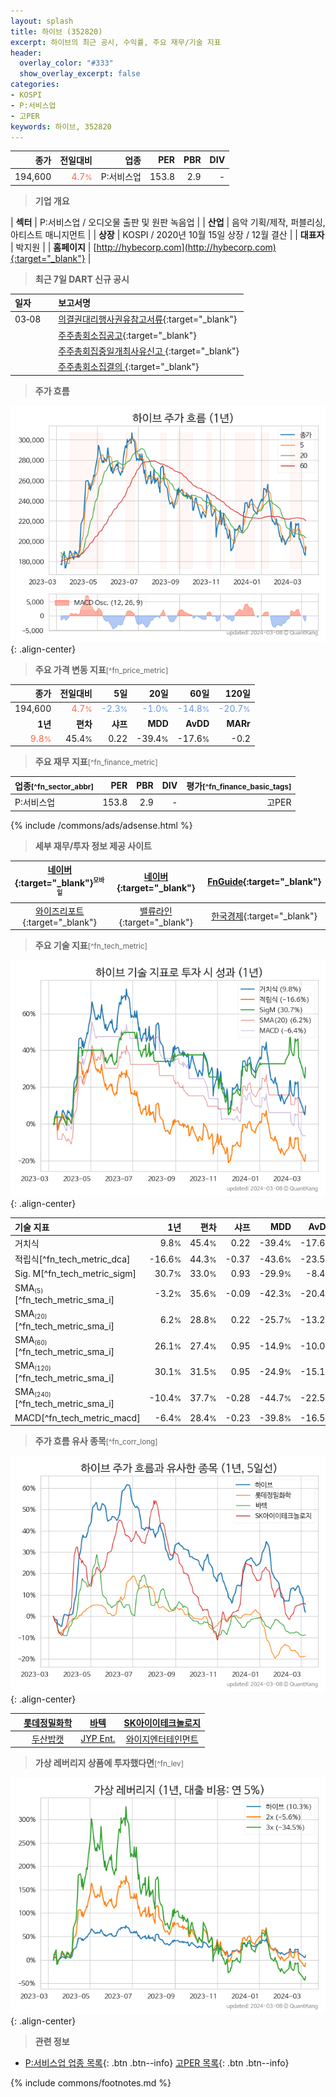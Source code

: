 ```yaml
---
layout: splash
title: 하이브 (352820)
excerpt: 하이브의 최근 공시, 수익률, 주요 재무/기술 지표
header:
  overlay_color: "#333"
  show_overlay_excerpt: false
categories:
- KOSPI
- P:서비스업
- 고PER
keywords: 하이브, 352820
---
```


| **종가** | **전일대비** | **업종** | **PER** | **PBR** | **DIV** |
| -------: | -----------: | -------: | ------: | ------: | ------: |
| 194,600 | <span style="color: tomato">4.7<small>%</small></span> | P:서비스업 | 153.8 | 2.9 | - |

<!-- more -->


> **기업 개요**<a id="company"></a>

| <span style="white-space:nowrap;">**섹터**</span> | P:서비스업 / 오디오물 출판 및 원판 녹음업 |
| <span style="white-space:nowrap;">**산업**</span> | 음악 기획/제작, 퍼블리싱, 아티스트 매니지먼트 |
| <span style="white-space:nowrap;">**상장**</span> | KOSPI / 2020년 10월 15일 상장 / 12월 결산 |
| <span style="white-space:nowrap;">**대표자**</span> | 박지원 |
| <span style="white-space:nowrap;">**홈페이지**</span> | [http://hybecorp.com](http://hybecorp.com){:target="_blank"} |


> **최근 7일 DART 신규 공시**<a id="dart"></a>

| **일자** |      | **보고서명** |
| :------- | :--- | :----------- |
| 03&#x2011;08 | | [의결권대리행사권유참고서류](https://dart.fss.or.kr/dsaf001/main.do?rcpNo=20240308000708){:target="_blank"} |
|  | | [주주총회소집공고](https://dart.fss.or.kr/dsaf001/main.do?rcpNo=20240308000700){:target="_blank"} |
|  | | [주주총회집중일개최사유신고              ](https://dart.fss.or.kr/dsaf001/main.do?rcpNo=20240308800976){:target="_blank"} |
|  | | [주주총회소집결의              ](https://dart.fss.or.kr/dsaf001/main.do?rcpNo=20240308800909){:target="_blank"} |


> **주가 흐름**<a id="price"></a>

![352820](/stock/images/352820.png){: .align-center}


> **주요 가격 변동 지표**<small>[^fn_price_metric]</small>

| **종가** | **전일대비** | **5일** | **20일** | **60일** | **120일** |
| -------: | -----------: | ------: | -------: | -------: | --------: |
| 194,600 | <span style="color: tomato">4.7<small>%</small></span> | <span style="color: cornflowerblue">-2.3<small>%</small></span> | <span style="color: cornflowerblue">-1.0<small>%</small></span> | <span style="color: cornflowerblue">-14.8<small>%</small></span> | <span style="color: cornflowerblue">-20.7<small>%</small></span> |
| **1년** | **편차** | **샤프** | **MDD** | **AvDD** | **MARr** |
| <span style="color: tomato">9.8<small>%</small></span> | 45.4<small>%</small> | 0.22 | -39.4<small>%</small> | -17.6<small>%</small> | -0.2 |


> **주요 재무 지표**<small>[^fn_finance_metric]</small>

| **업종**<small>[^fn_sector_abbr]</small> | **PER** | **PBR** | **DIV** | **평가**<small>[^fn_finance_basic_tags]</small> |
| :--------------------------------------- | ------: | ------: | ------: | ----------------------------------------------: |
| P:서비스업 | 153.8 | 2.9 | - | 고PER |



{% include /commons/ads/adsense.html %}

> **세부 재무/투자 정보 제공 사이트**

| [네이버](https://m.stock.naver.com/domestic/stock/352820/finance/summary){:target="_blank"}<sup><small>모바일</small></sup> | [네이버](https://finance.naver.com/item/coinfo.naver?code=352820){:target="_blank"} | [FnGuide](https://comp.fnguide.com/SVO2/ASP/SVD_Invest.asp?gicode=A352820&MenuYn=Y){:target="_blank"} |
| :---: | :---: | :---: |
| [와이즈리포트](https://comp.wisereport.co.kr/company/c1040001.aspx?cmp_cd=352820){:target="_blank"} | [밸류라인](https://www.valueline.co.kr/finance/summary/352820){:target="_blank"} | [한국경제](https://markets.hankyung.com/stock/352820/financial-summary){:target="_blank"} |


> **주요 기술 지표**<small>[^fn_tech_metric]</small>


![352820](/stock/images/352820_tech.png){: .align-center}

| **기술 지표** | **1년** | **편차** | **샤프** | **MDD** | **AvDD** |
| :------------ | ------: | -----------: | -------: | ------: | -------: |
| 거치식 | 9.8<small>%</small> | 45.4<small>%</small> | 0.22 | -39.4<small>%</small> | -17.6<small>%</small> |
| 적립식[^fn_tech_metric_dca] | -16.6<small>%</small> | 44.3<small>%</small> | -0.37 | -43.6<small>%</small> | -23.5<small>%</small> |
| Sig. M[^fn_tech_metric_sigm] | 30.7<small>%</small> | 33.0<small>%</small> | 0.93 | -29.9<small>%</small> | -8.4<small>%</small> |
| SMA<small><sub>(5)</sub></small>[^fn_tech_metric_sma_i] | -3.2<small>%</small> | 35.6<small>%</small> | -0.09 | -42.3<small>%</small> | -20.4<small>%</small> |
| SMA<small><sub>(20)</sub></small>[^fn_tech_metric_sma_i] | 6.2<small>%</small> | 28.8<small>%</small> | 0.22 | -25.7<small>%</small> | -13.2<small>%</small> |
| SMA<small><sub>(60)</sub></small>[^fn_tech_metric_sma_i] | 26.1<small>%</small> | 27.4<small>%</small> | 0.95 | -14.9<small>%</small> | -10.0<small>%</small> |
| SMA<small><sub>(120)</sub></small>[^fn_tech_metric_sma_i] | 30.1<small>%</small> | 31.5<small>%</small> | 0.95 | -24.9<small>%</small> | -15.1<small>%</small> |
| SMA<small><sub>(240)</sub></small>[^fn_tech_metric_sma_i] | -10.4<small>%</small> | 37.7<small>%</small> | -0.28 | -44.7<small>%</small> | -22.5<small>%</small> |
| MACD[^fn_tech_metric_macd] | -6.4<small>%</small> | 28.4<small>%</small> | -0.23 | -39.8<small>%</small> | -16.5<small>%</small> |


> **주가 흐름 유사 종목**<a id="corr"></a><small>[^fn_corr_long]</small>

![352820](/stock/images/352820_corr.png){: .align-center}

|       | [롯데정밀화학](/004000/) | [바텍](/043150/) | [SK아이이테크놀로지](/361610/) |
| :---: | :------------------------------------: | :------------------------------------: | :------------------------------------: |
|       | [두산밥캣](/241560/) | [JYP Ent.](/035900/) | [와이지엔터테인먼트](/122870/) |


> **가상 레버리지 상품에 투자했다면**<a id="2x"></a><small>[^fn_lev]</small>

![352820](/stock/images/352820_2x.png){: .align-center}


> **관련 정보**

- [P:서비스업 업종 목록](/stats/sector/kospi_업종_서비스업_종목/){: .btn .btn--info} [고PER 목록](/fn/fn_high_per/){: .btn .btn--info}

{% include commons/footnotes.md %}